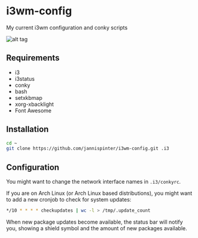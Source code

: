 # i3wm-config
My current i3wm configuration and conky scripts

![alt tag](https://io.pinterjann.is/public/stuff/screenshots/bar_screenshot.png)

## Requirements
- i3
- i3status
- conky
- bash
- setxkbmap
- xorg-xbacklight
- Font Awesome

## Installation
```sh
cd ~
git clone https://github.com/jannispinter/i3wm-config.git .i3
```

## Configuration
You might want to change the network interface names in `.i3/conkyrc`.

If you are on Arch Linux (or Arch Linux based distributions), you might want to add a new cronjob to check for system updates:

```sh
*/10 * * * * checkupdates | wc -l > /tmp/.update_count
```

When new package updates become available, the status bar will notify you, showing a shield symbol and the amount of new packages available.
